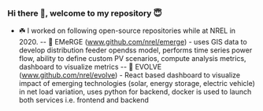 ### Hi there 👋, welcome to my repository :innocent:

 - :shamrock: I worked on following open-source repositories while at NREL in 2020.
    -- :snake: EMeRGE (www.github.com/nrel/emerge) - uses GIS data to develop distribution feeder opendss model, performs time series power flow, ability to define custom PV scenarios, compute analysis metrics, dashboard to visualize metrics
    -- :snake: EVOLVE (www.github.com/nrel/evolve) - React based dashboard to visualize impact of emerging technologies (solar, energy storage, electric vehicle) in net load variation, uses python for backend, docker is used to launch both services i.e. frontend and backend
 

<!--
**KapilDuwadi/KapilDuwadi** is a ✨ _special_ ✨ repository because its `README.md` (this file) appears on your GitHub profile.

Here are some ideas to get you started:

- 🔭 I’m currently working on ...
- 🌱 I’m currently learning ...
- 👯 I’m looking to collaborate on ...
- 🤔 I’m looking for help with ...
- 💬 Ask me about ...
- 📫 How to reach me: ...
- 😄 Pronouns: ...
- ⚡ Fun fact: ...
-->
